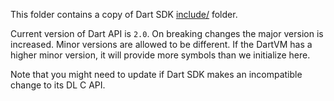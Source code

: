 This folder contains a copy of Dart SDK [include/](https://github.com/dart-lang/sdk/tree/master/runtime/include) folder.

Current version of Dart API is `2.0`. On breaking changes the major version is increased. Minor versions are allowed to be
different. If the DartVM has a higher minor version, it will provide more symbols than we initialize here.

Note that you might need to update if Dart SDK makes an incompatible change to its DL C API.
